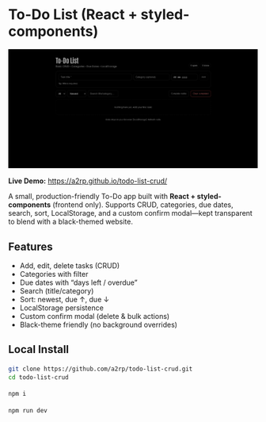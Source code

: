 # To-Do List (React + styled-components)

![alt text](image.png)

**Live Demo:** https://a2rp.github.io/todo-list-crud/

A small, production-friendly To-Do app built with **React + styled-components** (frontend only). Supports CRUD, categories, due dates, search, sort, LocalStorage, and a custom confirm modal—kept transparent to blend with a black-themed website.

## Features

-   Add, edit, delete tasks (CRUD)
-   Categories with filter
-   Due dates with “days left / overdue”
-   Search (title/category)
-   Sort: newest, due ↑, due ↓
-   LocalStorage persistence
-   Custom confirm modal (delete & bulk actions)
-   Black-theme friendly (no background overrides)

## Local Install

```bash
git clone https://github.com/a2rp/todo-list-crud.git
cd todo-list-crud

npm i

npm run dev
```

